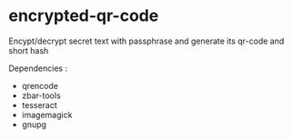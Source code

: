# encrypted-qr-code
Encypt/decrypt secret text with passphrase and generate its qr-code and short hash

Dependencies :
- qrencode
- zbar-tools
- tesseract
- imagemagick
- gnupg
